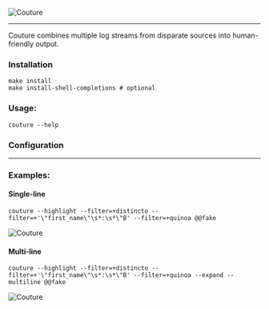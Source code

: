 ![Couture](docs/couture.png)

---

Couture combines multiple log streams from disparate sources into human-friendly output.

### Installation

	make install
	make install-shell-completions # optional

### Usage:

	couture --help

### Configuration

[comment]: <> (TODO config doc)

---

### Examples:

#### Single-line

	couture --highlight --filter=+distincto --filter=+'\"first_name\"\s*:\s*\"B' --filter=+quinoa @@fake

![Couture](docs/example-fake-single-line.gif)

#### Multi-line

	couture --highlight --filter=+distincto --filter=+'\"first_name\"\s*:\s*\"B' --filter=+quinoa --expand --multiline @@fake

![Couture](docs/example-fake-multi-line.gif)
